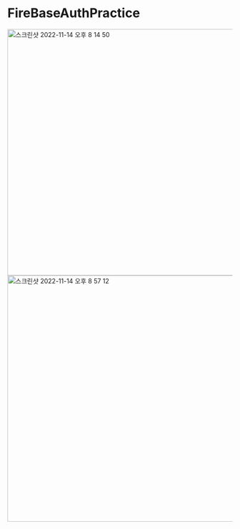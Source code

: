 # FireBaseAuthPractice

<img width="552" alt="스크린샷 2022-11-14 오후 8 14 50" src="https://user-images.githubusercontent.com/81414937/201651270-9fe5d25f-ee40-4d04-9532-65d7dbb87411.png">

<img width="552" alt="스크린샷 2022-11-14 오후 8 57 12" src="https://user-images.githubusercontent.com/81414937/201654487-f30789d3-319a-40e8-9b6a-c4b5989e5345.png">
